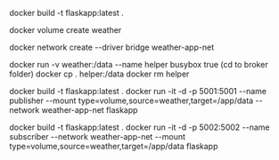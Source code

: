 docker build -t flaskapp:latest .


docker volume create weather

docker network create --driver bridge weather-app-net


docker run -v weather:/data --name helper busybox true
(cd to broker folder)
docker cp . helper:/data
docker rm helper


docker build -t flaskapp:latest .
docker run -it -d -p 5001:5001 --name publisher --mount type=volume,source=weather,target=/app/data  --network weather-app-net flaskapp


docker build -t flaskapp:latest .
docker run -it -d -p 5002:5002 --name subscriber --network weather-app-net --mount type=volume,source=weather,target=/app/data flaskapp
